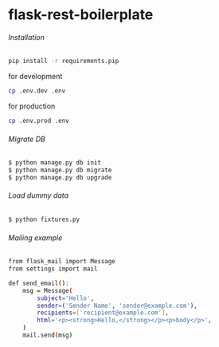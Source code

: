 # flask-rest-boilerplate

###### Installation
```bash
pip install -r requirements.pip
```

for development
```bash
cp .env.dev .env
```

for production
```bash
cp .env.prod .env
```

###### Migrate DB
```bash
$ python manage.py db init
$ python manage.py db migrate
$ python manage.py db upgrade
```

###### Load dummy data
```bash
$ python fixtures.py
```

###### Mailing example
```bash
from flask_mail import Message
from settings import mail

def send_email():
    msg = Message(
        subject='Hello',
        sender=('Sender Name', 'sender@example.com'),
        recipients=['recipient@example.com'],
        html='<p><strong>Hello,</strong></p><p>body</p>',
    )
    mail.send(msg)
```
